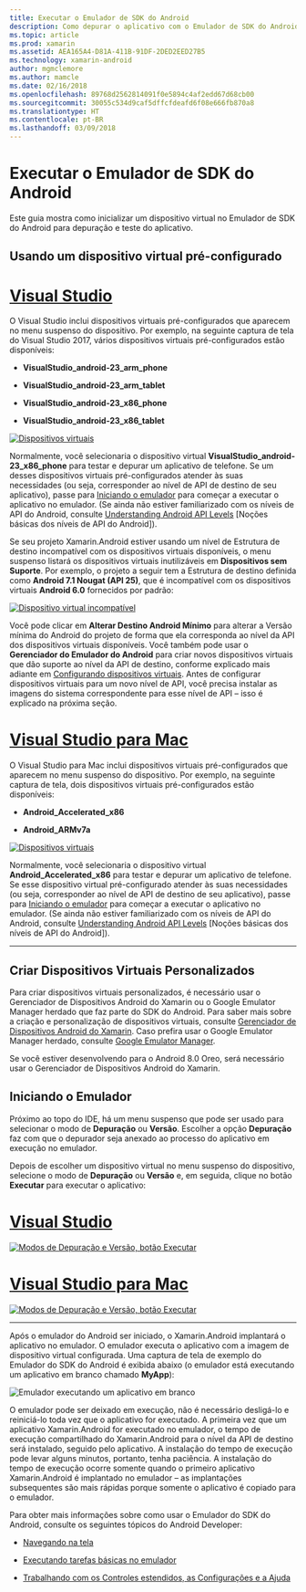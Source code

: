 ```yaml
---
title: Executar o Emulador de SDK do Android
description: Como depurar o aplicativo com o Emulador de SDK do Android
ms.topic: article
ms.prod: xamarin
ms.assetid: AEA165A4-D81A-411B-91DF-2DED2EED27B5
ms.technology: xamarin-android
author: mgmclemore
ms.author: mamcle
ms.date: 02/16/2018
ms.openlocfilehash: 89768d2562814091f0e5894c4af2edd67d68cb00
ms.sourcegitcommit: 30055c534d9caf5dffcfdeafd6f08e666fb870a8
ms.translationtype: HT
ms.contentlocale: pt-BR
ms.lasthandoff: 03/09/2018
---
```

# <a name="running-the-android-sdk-emulator"></a>Executar o Emulador de SDK do Android

Este guia mostra como inicializar um dispositivo virtual no Emulador de SDK do Android para depuração e teste do aplicativo.

## <a name="using-a-pre-configured-virtual-device"></a>Usando um dispositivo virtual pré-configurado

# <a name="visual-studiotabvswin"></a>[Visual Studio](#tab/vswin)

O Visual Studio inclui dispositivos virtuais pré-configurados que aparecem no menu suspenso do dispositivo. Por exemplo, na seguinte captura de tela do Visual Studio 2017, vários dispositivos virtuais pré-configurados estão disponíveis:

-   **VisualStudio\_android-23\_arm\_phone**

-   **VisualStudio\_android-23\_arm\_tablet**

-   **VisualStudio\_android-23\_x86\_phone** 

-   **VisualStudio\_android-23\_x86\_tablet** 

[![Dispositivos virtuais](running-the-emulator-images/win/01-virtual-devices-sml.png)](running-the-emulator-images/win/01-virtual-devices.png#lightbox)

Normalmente, você selecionaria o dispositivo virtual **VisualStudio\_android-23\_x86\_phone** para testar e depurar um aplicativo de telefone. Se um desses dispositivos virtuais pré-configurados atender às suas necessidades (ou seja, corresponder ao nível de API de destino de seu aplicativo), passe para [Iniciando o emulador](#launching) para começar a executar o aplicativo no emulador. (Se ainda não estiver familiarizado com os níveis de API do Android, consulte [Understanding Android API Levels](~/android/app-fundamentals/android-api-levels.md) [Noções básicas dos níveis de API do Android]).

Se seu projeto Xamarin.Android estiver usando um nível de Estrutura de destino incompatível com os dispositivos virtuais disponíveis, o menu suspenso listará os dispositivos virtuais inutilizáveis em **Dispositivos sem Suporte**. Por exemplo, o projeto a seguir tem a Estrutura de destino definida como **Android 7.1 Nougat (API 25)**, que é incompatível com os dispositivos virtuais **Android 6.0** fornecidos por padrão:

[![Dispositivo virtual incompatível](running-the-emulator-images/win/02-incompatible-level-sml.png)](running-the-emulator-images/win/02-incompatible-level.png#lightbox)

Você pode clicar em **Alterar Destino Android Mínimo** para alterar a Versão mínima do Android do projeto de forma que ela corresponda ao nível da API dos dispositivos virtuais disponíveis. Você também pode usar o **Gerenciador do Emulador do Android** para criar novos dispositivos virtuais que dão suporte ao nível da API de destino, conforme explicado mais adiante em [Configurando dispositivos virtuais](#virtualdevice). Antes de configurar dispositivos virtuais para um novo nível de API, você precisa instalar as imagens do sistema correspondente para esse nível de API &ndash; isso é explicado na próxima seção.

# <a name="visual-studio-for-mactabvsmac"></a>[Visual Studio para Mac](#tab/vsmac)

O Visual Studio para Mac inclui dispositivos virtuais pré-configurados que aparecem no menu suspenso do dispositivo. Por exemplo, na seguinte captura de tela, dois dispositivos virtuais pré-configurados estão disponíveis:

-   **Android\_Accelerated\_x86**

-   **Android\_ARMv7a**

[![Dispositivos virtuais](running-the-emulator-images/mac/01-virtual-devices-sml.png)](running-the-emulator-images/mac/01-virtual-devices.png#lightbox)

Normalmente, você selecionaria o dispositivo virtual **Android\_Accelerated\_x86** para testar e depurar um aplicativo de telefone. Se esse dispositivo virtual pré-configurado atender às suas necessidades (ou seja, corresponder ao nível de API de destino de seu aplicativo), passe para [Iniciando o emulador](#launching) para começar a executar o aplicativo no emulador. (Se ainda não estiver familiarizado com os níveis de API do Android, consulte [Understanding Android API Levels](~/android/app-fundamentals/android-api-levels.md) [Noções básicas dos níveis de API do Android]).

-----

## <a name="creating-custom-virtual-devices"></a>Criar Dispositivos Virtuais Personalizados

Para criar dispositivos virtuais personalizados, é necessário usar o Gerenciador de Dispositivos Android do Xamarin ou o Google Emulator Manager herdado que faz parte do SDK do Android. Para saber mais sobre a criação e personalização de dispositivos virtuais, consulte [Gerenciador de Dispositivos Android do Xamarin](~/android/get-started/installation/android-emulator/xamarin-device-manager.md).
Caso prefira usar o Google Emulator Manager herdado, consulte [Google Emulator Manager](~/android/get-started/installation/android-emulator/google-emulator-manager.md).

Se você estiver desenvolvendo para o Android 8.0 Oreo, será necessário usar o Gerenciador de Dispositivos Android do Xamarin.

<a name="launching" />

## <a name="launching-the-emulator"></a>Iniciando o Emulador

Próximo ao topo do IDE, há um menu suspenso que pode ser usado para selecionar o modo de **Depuração** ou **Versão**. Escolher a opção **Depuração** faz com que o depurador seja anexado ao processo do aplicativo em execução no emulador. 

Depois de escolher um dispositivo virtual no menu suspenso do dispositivo, selecione o modo de **Depuração** ou **Versão** e, em seguida, clique no botão **Executar** para executar o aplicativo:

# <a name="visual-studiotabvswin"></a>[Visual Studio](#tab/vswin)

[![Modos de Depuração e Versão, botão Executar](running-the-emulator-images/win/17-debug-release-sml.png)](running-the-emulator-images/win/17-debug-release.png#lightbox)

# <a name="visual-studio-for-mactabvsmac"></a>[Visual Studio para Mac](#tab/vsmac)

[![Modos de Depuração e Versão, botão Executar](running-the-emulator-images/mac/16-debug-release-sml.png)](running-the-emulator-images/mac/16-debug-release.png#lightbox)

-----

Após o emulador do Android ser iniciado, o Xamarin.Android implantará o aplicativo no emulador. O emulador executa o aplicativo com a imagem de dispositivo virtual configurada. Uma captura de tela de exemplo do Emulador do SDK do Android é exibida abaixo (o emulador está executando um aplicativo em branco chamado **MyApp**):

![Emulador executando um aplicativo em branco](running-the-emulator-images/emulator-running.png)

O emulador pode ser deixado em execução, não é necessário desligá-lo e reiniciá-lo toda vez que o aplicativo for executado. A primeira vez que um aplicativo Xamarin.Android for executado no emulador, o tempo de execução compartilhado do Xamarin.Android para o nível da API de destino será instalado, seguido pelo aplicativo. A instalação do tempo de execução pode levar alguns minutos, portanto, tenha paciência. A instalação do tempo de execução ocorre somente quando o primeiro aplicativo Xamarin.Android é implantado no emulador &ndash; as implantações subsequentes são mais rápidas porque somente o aplicativo é copiado para o emulador.

Para obter mais informações sobre como usar o Emulador do SDK do Android, consulte os seguintes tópicos do Android Developer:

-   [Navegando na tela](https://developer.android.com/studio/run/emulator.html#navigate)

-   [Executando tarefas básicas no emulador](https://developer.android.com/studio/run/emulator.html#tasks)

-   [Trabalhando com os Controles estendidos, as Configurações e a Ajuda](https://developer.android.com/studio/run/emulator.html#extended)

